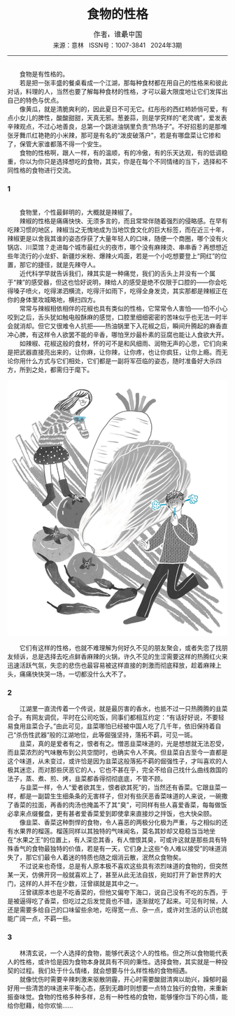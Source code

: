 # <center>食物的性格</center>

<div align=center><img src="https://raw.githubusercontent.com/leaguecn/magazines/main/img_authors/%25d7%25f7%25d5%25df%25a3%25ba%25cb%25ad%25d7%25ee%25d6%25d0%25b9%25fa.jpg"></div>

<center>来源：意林   ISSN号：1007-3841   2024年3期</center>

* * *

<br>　　食物是有性格的。  
　　若是把一张丰盛的餐桌看成一个江湖，那每种食材都在用自己的性格来和彼此对话，料理的人，当然也要了解每种食材的性格，才可以最大限度地让它们发挥出自己的特色与优点。  
　　像黄瓜，就是清脆爽利的，因此夏日不可无它。红彤彤的西红柿娇俏可爱，有点小女儿的脾性，酸酸甜甜，天真无邪。葱姜蒜，则是学究样的“老灵魂”，爱发表辛辣观点，不过心地善良，总第一个跳进油锅里负责“热场子”。不好招惹的是那堆张牙舞爪红艳艳的小米辣，那可是有名的“泼皮破落户”，若是有哪盘菜让它掺和了，保管大家谁都落不得一个安生。  
　　食物的性格啊，跟人一样，有的温顺，有的冷傲，有的乐天达观，有的低调稳重，你以为你只是选择想吃的食物，其实，你是在每个不同情绪的当下，选择和不同性格的食物进行交流。

### 1

  
<br>　　食物里，个性最鲜明的，大概就是辣椒了。  
　　辣椒的性格是痛痛快快、无须多言的，而且常常伴随着强烈的侵略感。在早有吃辣习惯的地区，辣椒当之无愧地成为当地饮食文化的巨大标签，而在近三十年，辣椒更是以舍我其谁的姿态俘获了大量年轻人的口味，随便一个商圈，哪个没有火锅店、川菜馆？走进每个城市最红火的夜市，哪个没有麻辣烫、串串香？再想想近些年流行的小龙虾、新疆炒米粉、爆辣火鸡面，若是一个小吃想要登上“网红”的位置，那它的捷径，就是先辣夺人。  
　　近代科学早就告诉我们，辣其实是一种痛觉，我们的舌头上并没有一个属于“辣”的感受器，但这也恰好说明，辣给人的感受是绝不仅限于口腔的——你会吃得嗓子喷火，吃得涕泗横流，吃得汗如雨下，吃得全身发烫，其实那都是辣椒正在你的身体里攻城略地，横扫四方。  
　　常常与辣椒相依相伴的花椒也具有类似的性格，它常常令人害怕——怕不小心咬到之后，舌头犹如触电般酥麻的感觉，口腔里细细密密的苦味似乎也无法一时半会就消却。但它又很难令人抗拒——热油锅里下入花椒之后，瞬间升腾起的麻香直冲心脾，有这样令人欲罢不能的辛香，哪怕烹炒最朴素的豆腐也能让人食欲大开。  
　　如辣椒、花椒这般的食材，怀的可不是和风细雨、润物无声的心思，它们向来是把武器直接亮出来的，让你麻，让你辣，让你疼，也让你疯狂，让你上瘾。而无论你用什么方式与它们相处，它们都是一副将军莅临的姿态，随时准备好大杀四方，所到之处，都需归于麾下。

![](https://raw.githubusercontent.com/leaguecn/magazines/main/img/yili20240331-1-l.jpg)

  
　　它们有这样的性格，也就不难理解为何好久不见的朋友聚会，或者失恋了找朋友倾诉，总是选择去吃点鲜香麻辣的火锅，许久不见的生涩需要这样的热腾红火来迅速活跃气氛，失恋的悲伤也最容易被这样直接的刺激而彻底释放，趁着麻辣上头，痛痛快快哭一场，一切都没什么大不了。

### 2

  
　　江湖里一直流传着一个传说，就是最厉害的香水，也抵不过一只热腾腾的韭菜合子。有网友调侃，平时在公司吃饭，同事们都相互约定：“有话好好说，不要轻易食用韭菜合子。”由此可见，韭菜哪怕已经被中国人吃了几千年，依旧保持着自己“杀伤性武器”般的江湖地位，此等倔强坚持，落拓不羁，可见一斑。  
　　韭菜，真的是爱者有之，恨者有之。憎恶韭菜味道的，光是想想就无法忍受，而韭菜浓烈的气味散布到公共空間时，也确实令人不爽。但韭菜自古至今一直都是这个味道，从未变过，或许恰是因为韭菜这般落拓不羁的倔强性子，才叫喜欢的人极其迷恋，而对那些厌恶它的人，它也不甚在乎，完全不给自己找什么曲线救国的法子，蒸、煮、煎、烤，韭菜都香得彻彻底底，不管不顾。  
　　与韭菜一样，令人“爱者欲其生，恨者欲其死”的，当然还有香菜。它跟韭菜一样，都是一副碧生生细条条的无害样子，但对有些厌恶香菜味道的人来说，一碗撒了香菜的拉面，再香的肉汤也掩盖不了其“臭”，可同样有些人喜爱香菜，每每做饭必拿来点缀餐盘，更有甚者爱香菜爱到即使拿来直接炒之拌饭，也大快朵颐。  
　　像韭菜、香菜这种剽悍的食物，令人喜恶的两极分化极为严重，与之相似的还有水果界的榴莲。榴莲同样以其独特的气味闻名，莫名其妙却又稳稳当当地坐在“水果之王”的位置上，有人深恋其香，有人憎恨其臭，可或许这就是那些具有特殊香气的食物最独特的价值，若是有一天，它们身上这些“令人难以接受”的味道消失了，那它们最令人着迷的特质也随之烟消云散，泯然众食物矣。  
　　不过说来也奇怪，总是有人原本极不喜欢这些具有浓烈味道的食物的，但突然某一天，仿佛开窍一般就喜欢上了，甚至从此无法自拔，宛如打开了新世界的大门，这样的人并不在少数，汪曾祺就是其中之一。  
　　汪曾祺原本也是不吃香菜的，但他又偏夸下海口，说自己没有不吃的东西，于是被逼得吃了香菜，但吃过之后发觉竟也不错，逐渐就吃了起来。可见有时候，人还是需要多给自己的口味留些余地，吃得宽一点、杂一点，或许对生活的认识也就能广阔一点，不羁一些。

### 3

  
　　林清玄说，一个人选择的食物，能够代表这个人的性格。但之所以食物能代表人的性格，或许恰是因为食物本身就具有不同的秉性。选择食物，其实就是一种投契的过程。我们处于什么情绪，就会想要与什么样性格的食物相遇。  
　　就像忧伤时需要辛辣刺激来驱散阴霾，开心时需要酸甜清爽以助兴，躁郁时最好用一些清苦的味道来平衡心态，感到无趣时则想要一点特立独行的食物，来重新振奋味觉。食物的性格多种多样，总有一种性格的食物，能够懂你当下的心情，能给你慰藉，给你欢愉……
